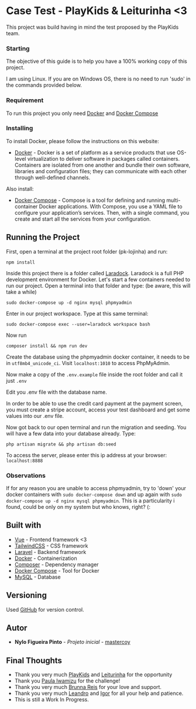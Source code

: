 # Case Test - PlayKids & Leiturinha <3

This project was build having in mind the test proposed by the PlayKids team.

### Starting

The objective of this guide is to help you have a 100% working copy of this project.

I am using Linux. If you are on Windows OS, there is no need to run 'sudo' in the commands provided below.

### Requirement

To run this project you only need [Docker](https://www.docker.com/get-started) and [Docker Compose](https://docs.docker.com/compose/install/)

### Installing

To install Docker, please follow the instructions on this website:

* [Docker](https://www.docker.com/get-started) - Docker is a set of platform as a service products that use OS-level virtualization to deliver software in packages called containers. Containers are
  isolated from one another and bundle their own software, libraries and configuration files; they can communicate with each other through well-defined channels.

Also install:

* [Docker Compose](https://docs.docker.com/compose/install/) - Compose is a tool for defining and running multi-container Docker applications. With Compose, you use a YAML file to configure your
  application’s services. Then, with a single command, you create and start all the services from your configuration.

## Running the Project

First, open a terminal at the project root folder (pk-lojinha) and run:

```npm install```

Inside this project there is a folder called [Laradock](http://laradock.io/). Laradock is a full PHP development environment for Docker.
Let's start a few containers needed to run our project.
Open a terminal into that folder and type: (be aware, this will take a while)
``` 
sudo docker-compose up -d nginx mysql phpmyadmin
```

Enter in our project workspace. Type at this same terminal:

```sudo docker-compose exec --user=laradock workspace bash```

Now run

```composer install && npm run dev```

Create the database using the phpmyadmin docker container, it needs to be in ```utf8mb4_unicode_ci```. Visit ```localhost:1010``` to access PhpMyAdmin.

Now make a copy of the ```.env.example``` file inside the root folder and call it just ```.env```

Edit you .env file with the database name. 

In order to be able to use the credit card payment at the payment screen,
you must create a stripe account, access your test dashboard and get some values into our .env file.

Now got back to our open terminal and run the migration and seeding. You will have a few data into your database already. Type:

```php artisan migrate && php artisan db:seed```

To access the server, please enter this ip address at your browser:
```localhost:8888```

### Observations
If for any reason you are unable to access phpmyadmin, try to 'down' your docker containers with ```sudo docker-compose down``` 
and up again with ```sudo docker-compose up -d nginx mysql phpmyadmin```. This is a particularity i found, could be only on my system
but who knows, right? (:


## Built with

* [Vue](https://vuejs.org/) - Frontend framework <3
* [TailwindCSS](https://tailwindcss.com/) - CSS framework
* [Laravel](https://laravel.com/) - Backend framework
* [Docker](https://www.docker.com/get-started) - Containerization
* [Composer](https://getcomposer.org/) - Dependency manager
* [Docker Compose](https://docs.docker.com/compose/install/) - Tool for Docker
* [MySQL](https://www.mysql.com/) - Database

## Versioning

Used [GitHub](https://github.com/) for version control.

## Autor

* **Nylo Figueira Pinto** - *Projeto inicial* - [mastercoy](https://github.com/mastercoy)

## Final Thoughts

* Thank you very much [PlayKids](https://playkids.com/) and [Leiturinha](https://leiturinha.com.br/) for the opportunity
* Thank you [Paula Iwamizu](https://www.linkedin.com/in/paula-iwamizu-32bb0929/) for the challenge!
* Thank you very much [Brunna Reis](https://www.linkedin.com/in/brunna-reis-995864162/) for your love and support.
* Thank you very much [Leandro](https://www.linkedin.com/in/leandro-gon%C3%A7alves-954451176/) and [Igor](https://www.linkedin.com/in/igor-vieira-de-souza-9b1881101/) for all your help and patience.
* This is still a Work In Progress.

